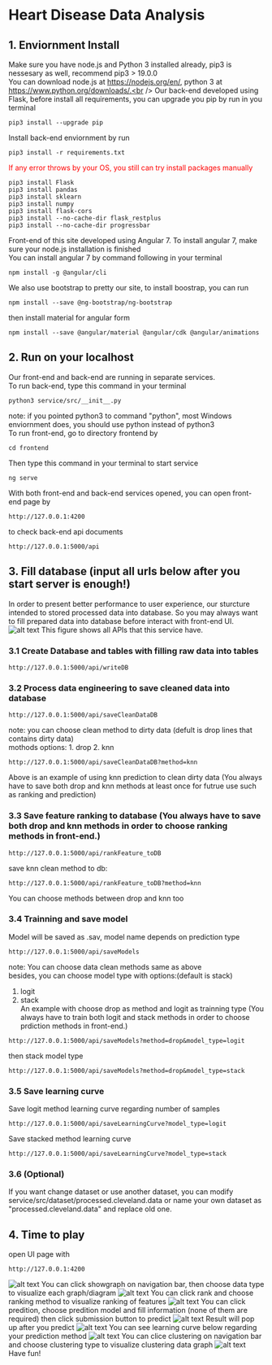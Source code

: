 # Heart Disease Data Analysis
## 1. Enviornment Install
Make sure you have node.js and Python 3 installed already, pip3 is nessesary as well, recommend pip3 > 19.0.0<br />
You can download node.js at https://nodejs.org/en/, python 3 at https://www.python.org/downloads/.<br />
Our back-end developed using Flask, before install all requirements, you can upgrade you pip by run in you terminal
```
pip3 install --upgrade pip
```
Install back-end enviornment by run
```
pip3 install -r requirements.txt
```
<span style="color:red">If any error throws by your OS, you still can try install packages manually</span><br />
```
pip3 install Flask
pip3 install pandas
pip3 install sklearn
pip3 install numpy
pip3 install flask-cors
pip3 install --no-cache-dir flask_restplus
pip3 install --no-cache-dir progressbar
```

Front-end of this site developed using Angular 7. To install angular 7, make sure your node.js installation is finished<br />
You can install angular 7 by command following in your terminal
```
npm install -g @angular/cli
```
We also use bootstrap to pretty our site, to install boostrap, you can run
```
npm install --save @ng-bootstrap/ng-bootstrap
```
then install material for angular form
```
npm install --save @angular/material @angular/cdk @angular/animations
```

## 2. Run on your localhost
Our front-end and back-end are running in separate services.<br />
To run back-end, type this command in your terminal
```
python3 service/src/__init__.py
```
note: if you pointed python3 to command "python", most Windows enviornment does, you should use python instead of python3<br />
To run front-end, go to directory frontend by
```
cd frontend
```
Then type this command in your terminal to start service
```
ng serve
```
With both front-end and back-end services opened, you can open front-end page by
```
http://127.0.0.1:4200
```
to check back-end api documents
```
http://127.0.0.1:5000/api 
```

## 3. Fill database (input all urls below after you start server is enough!)
In order to present better performance to user experience, our sturcture intended to stored processed data into database. So you may always want to fill prepared data into database before interact with front-end UI.
![alt text](document/image/api.png "api_doc")
This figure shows all APIs that this service have.<br />
### 3.1 Create Database and tables with filling raw data into tables
```
http://127.0.0.1:5000/api/writeDB
```
### 3.2 Process data engineering to save cleaned data into database
```
http://127.0.0.1:5000/api/saveCleanDataDB
```
note: you can choose clean method to dirty data (defult is drop lines that contains dirty data)<br />
mothods options: 1. drop 2. knn
```
http://127.0.0.1:5000/api/saveCleanDataDB?method=knn
```
Above is an example of using knn prediction to clean dirty data (You always have to save both drop and knn methods at least once for futrue use such as ranking and prediction)
### 3.3 Save feature ranking to database (You always have to save both drop and knn methods in order to choose ranking methods in front-end.)
```
http://127.0.0.1:5000/api/rankFeature_toDB
```
save knn clean method to db:
```
http://127.0.0.1:5000/api/rankFeature_toDB?method=knn
```
You can choose methods between drop and knn too
### 3.4 Trainning and save model
Model will be saved as .sav, model name depends on prediction type
```
http://127.0.0.1:5000/api/saveModels
```
note: You can choose data clean methods same as above<br />
besides, you can choose model type with options:(default is stack)<br />
1. logit<br />
2. stack<br />
An example with choose drop as method and logit as trainning type (You always have to train both logit and stack methods in order to choose prdiction methods in front-end.)

```
http://127.0.0.1:5000/api/saveModels?method=drop&model_type=logit
```
then stack model type
```
http://127.0.0.1:5000/api/saveModels?method=drop&model_type=stack
```
### 3.5 Save learning curve
Save logit method learning curve regarding number of samples
```
http://127.0.0.1:5000/api/saveLearningCurve?model_type=logit
```
Save stacked method learning curve
```
http://127.0.0.1:5000/api/saveLearningCurve?model_type=stack
```
### 3.6 (Optional)
If you want change dataset or use another dataset, you can modify service/src/dataset/processed.cleveland.data or name your own dataset as "processed.cleveland.data" and replace old one.
## 4. Time to play
open UI page with
```
http://127.0.0.1:4200
```
![alt text](document/image/home.jpg "home page")
You can click showgraph on navigation bar, then choose data type to visualize each graph/diagram
![alt text](document/image/graph.jpg "graph")
You can click rank and choose ranking method to visualize ranking of features
![alt text](document/image/rank.jpg "rank")
You can click predition, choose predition model and fill information (none of them are required) then click submission button to predict
![alt text](document/image/fill.jpg "fill")
Result will pop up after you predict
![alt text](document/image/result.jpg "result")
You can see learning curve below regarding your prediction method
![alt text](document/image/curve.jpg "learning curve")
You can clice clustering on navigation bar and choose clustering type to visualize clustering data graph
![alt text](document/image/cluster.jpg "cluster")
Have fun!
